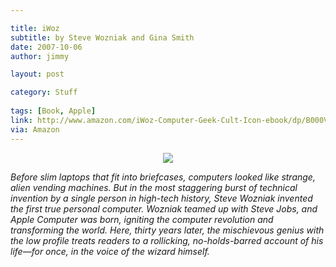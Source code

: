 ```yaml
---

title: iWoz
subtitle: by Steve Wozniak and Gina Smith
date: 2007-10-06
author: jimmy

layout: post

category: Stuff
  
tags: [Book, Apple]  
link: http://www.amazon.com/iWoz-Computer-Geek-Cult-Icon-ebook/dp/B000VUCIZO/ref=as_li_ss_il?_encoding=UTF8&qid=1458770376&sr=8-1&linkCode=li3&tag=jimmlitt-20&linkId=2ba0397493423d2db7025969af1cd985
via: Amazon
---
```


<p align="center">
<a href="http://www.amazon.com/iWoz-Computer-Geek-Cult-Icon-ebook/dp/B000VUCIZO/ref=as_li_ss_il?_encoding=UTF8&qid=1458770376&sr=8-1&linkCode=li3&tag=jimmlitt-20&linkId=2ba0397493423d2db7025969af1cd985" target="_blank"><img border="0" src="//ws-na.amazon-adsystem.com/widgets/q?_encoding=UTF8&ASIN=B000VUCIZO&Format=_SL250_&ID=AsinImage&MarketPlace=US&ServiceVersion=20070822&WS=1&tag=jimmlitt-20" ></a><img src="//ir-na.amazon-adsystem.com/e/ir?t=jimmlitt-20&l=li3&o=1&a=B000VUCIZO" width="1" height="1" border="0" alt="" style="border:none !important; margin:0px !important;" />
</p>

_Before slim laptops that fit into briefcases, computers looked like strange, alien vending machines. But in the most staggering burst of technical invention by a single person in high-tech history, Steve Wozniak invented the first true personal computer. Wozniak teamed up with Steve Jobs, and Apple Computer was born, igniting the computer revolution and transforming the world. Here, thirty years later, the mischievous genius with the low profile treats readers to a rollicking, no-holds-barred account of his life—for once, in the voice of the wizard himself._